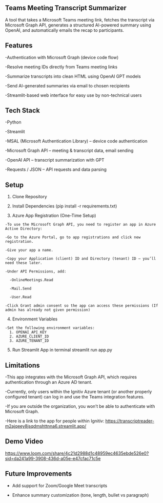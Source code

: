 ## Teams Meeting Transcript Summarizer

A tool that takes a Microsoft Teams meeting link, fetches the transcript via Microsoft Graph API, generates a structured AI-powered summary using OpenAI, and automatically emails the recap to participants.


## Features

-Authentication with Microsoft Graph (device code flow)

-Resolve meeting IDs directly from Teams meeting links

-Summarize transcripts into clean HTML using OpenAI GPT models

-Send AI-generated summaries via email to chosen recipients

-Streamlit-based web interface for easy use by non-technical users

## Tech Stack

-Python

-Streamlit

-MSAL (Microsoft Authentication Library) – device code authentication

-Microsoft Graph API – meeting & transcript data, email sending

-OpenAI API – transcript summarization with GPT

-Requests / JSON – API requests and data parsing

## Setup
  1. Clone Repository
  
  2. Install Dependencies (pip install -r requirements.txt)
  
  3. Azure App Registration (One-Time Setup)
  
    -To use the Microsoft Graph API, you need to register an app in Azure Active Directory:
    
    -Go to the Azure Portal, go to app registrations and click new registration.
    
    -Give your app a name.
    
    -Copy your Application (client) ID and Directory (tenant) ID — you’ll need these later.
    
    -Under API Permissions, add:
    
      -OnlineMeetings.Read
      
      -Mail.Send
      
      -User.Read
  
    -Click Grant admin consent so the app can access these permissions (If admin has already not given permission)

  4. Environment Variables
  
    -Set the following environment variables:
      1. OPENAI_API_KEY
      2. AZURE_CLIENT_ID
      3. AZURE_TENANT_ID
  
  5. Run Streamlit App in terminal
    streamlit run app.py

## Limitations

-This app integrates with the Microsoft Graph API, which requires authentication through an Azure AD tenant.

-Currently, only users within the Ignitiv Azure tenant (or another properly configured tenant) can log in and use the Teams integration features.

-If you are outside the organization, you won’t be able to authenticate with Microsoft Graph.

-Here is a link to the app for people within Ignitiv: https://transcriptreader-m2ajqeey8jsqdmshttnna6.streamlit.app/

## Demo Video
https://www.loom.com/share/4c21d2988d1c48959ec4635ebde526e0?sid=da241a99-3908-436d-a05e-e47cfac71c5e


## Future Improvements

  - Add support for Zoom/Google Meet transcripts

  - Enhance summary customization (tone, length, bullet vs paragraph)
